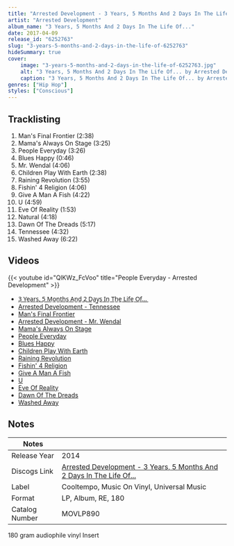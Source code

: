 ```yaml
---
title: "Arrested Development - 3 Years, 5 Months And 2 Days In The Life Of..."
artist: "Arrested Development"
album_name: "3 Years, 5 Months And 2 Days In The Life Of..."
date: 2017-04-09
release_id: "6252763"
slug: "3-years-5-months-and-2-days-in-the-life-of-6252763"
hideSummary: true
cover:
    image: "3-years-5-months-and-2-days-in-the-life-of-6252763.jpg"
    alt: "3 Years, 5 Months And 2 Days In The Life Of... by Arrested Development"
    caption: "3 Years, 5 Months And 2 Days In The Life Of... by Arrested Development"
genres: ["Hip Hop"]
styles: ["Conscious"]
---
```


## Tracklisting
1. Man's Final Frontier (2:38)
2. Mama's Always On Stage (3:25)
3. People Everyday (3:26)
4. Blues Happy (0:46)
5. Mr. Wendal (4:06)
6. Children Play With Earth (2:38)
7. Raining Revolution (3:55)
8. Fishin' 4 Religion (4:06)
9. Give A Man A Fish (4:22)
10. U (4:59)
11. Eve Of Reality (1:53)
12. Natural (4:18)
13. Dawn Of The Dreads (5:17)
14. Tennessee (4:32)
15. Washed Away (6:22)

## Videos
{{< youtube id="QlKWz_FcVoo" title="People Everyday - Arrested Development" >}}
- [3̲ ̲Y̲e̲a̲r̲s̲,̲ ̲5̲ ̲M̲o̲n̲t̲h̲s̲ ̲A̲n̲d̲ ̲2̲ ̲D̲a̲y̲s̲ ̲I̲n̲ ̲T̲h̲e̲ ̲L̲i̲f̲e̲ ̲O̲f̲.̲.̲.̲](https://www.youtube.com/watch?v=GMGXnL78xmQ)
- [Arrested Development - Tennessee](https://www.youtube.com/watch?v=6VCdJyOAQYM)
- [Man's Final Frontier](https://www.youtube.com/watch?v=yaY3slfWuRE)
- [Arrested Development - Mr. Wendal](https://www.youtube.com/watch?v=GfxvsHpTZWk)
- [Mama's Always On Stage](https://www.youtube.com/watch?v=4rYpFKBzGS4)
- [People Everyday](https://www.youtube.com/watch?v=eBpiJysWvK8)
- [Blues Happy](https://www.youtube.com/watch?v=kWSKhBd2HVM)
- [Children Play With Earth](https://www.youtube.com/watch?v=JXlmXGQRCKo)
- [Raining Revolution](https://www.youtube.com/watch?v=UvXLuKZX2cc)
- [Fishin' 4 Religion](https://www.youtube.com/watch?v=PkWSyNe9IUs)
- [Give A Man A Fish](https://www.youtube.com/watch?v=EjyWKR8HFC8)
- [U](https://www.youtube.com/watch?v=F_oaU12n-d8)
- [Eve Of Reality](https://www.youtube.com/watch?v=0aXUsECPt4g)
- [Dawn Of The Dreads](https://www.youtube.com/watch?v=XJDhadFrf6w)
- [Washed Away](https://www.youtube.com/watch?v=lBzxAXAvbu8)


## Notes

| Notes          |             |
| ---------------| ----------- |
| Release Year   | 2014 |
| Discogs Link   | [Arrested Development - 3 Years, 5 Months And 2 Days In The Life Of...](https://www.discogs.com/release/6252763-Arrested-Development-3-Years-5-Months-And-2-Days-In-The-Life-Of) |
| Label          | Cooltempo, Music On Vinyl, Universal Music |
| Format         | LP, Album, RE, 180 |
| Catalog Number | MOVLP890 |

180 gram audiophile vinyl Insert 

